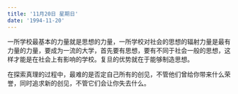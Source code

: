 ```yaml
---
title: '11月20日 星期日'
date: '1994-11-20'
---
```


一所学校最基本的力量就是思想的力量，一所学校对社会的思想的辐射力量是最有力量的力量，要成为一流的大学，首先要有思想，要有不同于社会一般的思想，这样才能是在社会上有影响的学校。复旦的优势就在于能够制造思想。

在探索真理的过程中，最难的是否定自己所有的创见，不管他们曾给你带来什么荣誉，同时追求新的创见，不管它们会让你失去什么。

